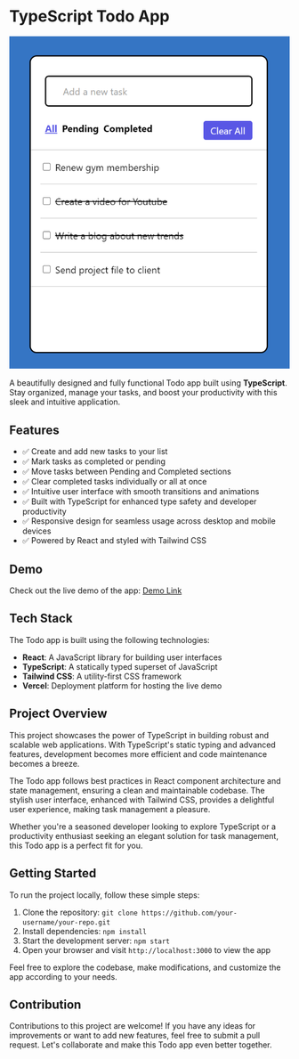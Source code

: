 # TypeScript Todo App

![Todo App](./image/ss.jpg)

A beautifully designed and fully functional Todo app built using **TypeScript**. Stay organized, manage your tasks, and boost your productivity with this sleek and intuitive application.

## Features

- ✅ Create and add new tasks to your list
- ✅ Mark tasks as completed or pending
- ✅ Move tasks between Pending and Completed sections
- ✅ Clear completed tasks individually or all at once
- ✅ Intuitive user interface with smooth transitions and animations
- ✅ Built with TypeScript for enhanced type safety and developer productivity
- ✅ Responsive design for seamless usage across desktop and mobile devices
- ✅ Powered by React and styled with Tailwind CSS

## Demo

Check out the live demo of the app: [Demo Link](https://task2-blush.vercel.app/)

## Tech Stack

The Todo app is built using the following technologies:

- **React**: A JavaScript library for building user interfaces
- **TypeScript**: A statically typed superset of JavaScript
- **Tailwind CSS**: A utility-first CSS framework
- **Vercel**: Deployment platform for hosting the live demo

## Project Overview

This project showcases the power of TypeScript in building robust and scalable web applications. With TypeScript's static typing and advanced features, development becomes more efficient and code maintenance becomes a breeze.

The Todo app follows best practices in React component architecture and state management, ensuring a clean and maintainable codebase. The stylish user interface, enhanced with Tailwind CSS, provides a delightful user experience, making task management a pleasure.

Whether you're a seasoned developer looking to explore TypeScript or a productivity enthusiast seeking an elegant solution for task management, this Todo app is a perfect fit for you.

## Getting Started

To run the project locally, follow these simple steps:

1. Clone the repository: `git clone https://github.com/your-username/your-repo.git`
2. Install dependencies: `npm install`
3. Start the development server: `npm start`
4. Open your browser and visit `http://localhost:3000` to view the app

Feel free to explore the codebase, make modifications, and customize the app according to your needs.

## Contribution

Contributions to this project are welcome! If you have any ideas for improvements or want to add new features, feel free to submit a pull request. Let's collaborate and make this Todo app even better together.
